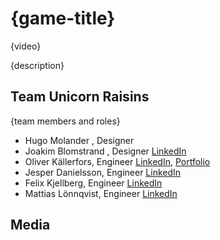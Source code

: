 # {game-title}

{video}

{description}

## Team Unicorn Raisins

{team members and roles}

* Hugo Molander , Designer
* Joakim Blomstrand , Designer [LinkedIn](https://www.linkedin.com/in/joakim-blomstrand-218417227/)
* Oliver Källerfors, Engineer [LinkedIn](https://www.linkedin.com/in/oliver-källerfors-358bb21b3/), [Portfolio](https://partisanprogrammer.wordpress.com)
* Jesper Danielsson, Engineer [LinkedIn](https://www.linkedin.com/in/jesper-danielsson-9b7048159/)
* Felix Kjellberg, Engineer [LinkedIn](https://www.linkedin.com/in/felix-kjellberg-837321228/)
* Mattias Lönnqvist, Engineer [LinkedIn](https://www.linkedin.com/in/mattias-l%C3%B6nnqvist-a12929230/)

## Media

